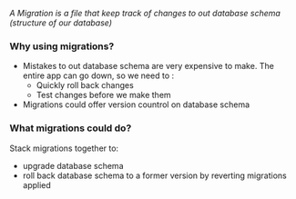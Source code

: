 *A Migration is a file that keep track of changes to out database schema (structure of our database)*
### Why using migrations?
+ Mistakes to out database schema are very expensive to make. The entire app can go down, so we need to :
  + Quickly roll back changes
  + Test changes before we make them
+ Migrations could offer version countrol on database schema
### What migrations could do?
Stack migrations together to:
+ upgrade database schema
+ roll back database schema to a former version by reverting migrations applied
